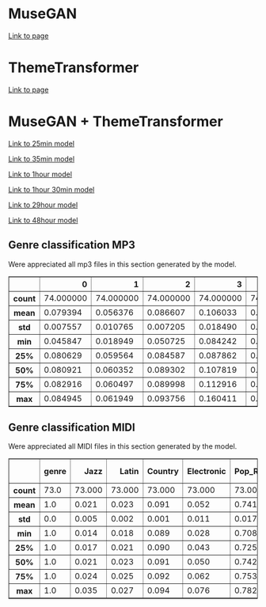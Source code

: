 # MuseGAN
[Link to page](https://polisika.github.io/generate_music_analysis/musegan.html)

# ThemeTransformer

[Link to page](https://polisika.github.io/generate_music_analysis/themetransformer.html)

# MuseGAN + ThemeTransformer

[Link to 25min model](https://polisika.github.io/generate_music_analysis/25min.html)

[Link to 35min model](https://polisika.github.io/generate_music_analysis/35min.html)

[Link to 1hour model](https://polisika.github.io/generate_music_analysis/1hour.html)

[Link to 1hour 30min model](https://polisika.github.io/generate_music_analysis/1hour30min.html)

[Link to 29hour model](https://polisika.github.io/generate_music_analysis/29hour.html)

[Link to 48hour model](https://polisika.github.io/generate_music_analysis/48hour.html)

## Genre classification MP3
Were appreciated all mp3 files in this section generated by the model.
<table border="1" class="dataframe">
  <thead>
    <tr style="text-align: right;">
      <th></th>
      <th>0</th>
      <th>1</th>
      <th>2</th>
      <th>3</th>
      <th>4</th>
      <th>5</th>
      <th>6</th>
      <th>7</th>
      <th>8</th>
      <th>9</th>
    </tr>
  </thead>
  <tbody>
    <tr>
      <th>count</th>
      <td>74.000000</td>
      <td>74.000000</td>
      <td>74.000000</td>
      <td>74.000000</td>
      <td>74.000000</td>
      <td>74.000000</td>
      <td>74.000000</td>
      <td>74.000000</td>
      <td>74.000000</td>
      <td>74.000000</td>
    </tr>
    <tr>
      <th>mean</th>
      <td>0.079394</td>
      <td>0.056376</td>
      <td>0.086607</td>
      <td>0.106033</td>
      <td>0.038871</td>
      <td>0.211687</td>
      <td>0.025089</td>
      <td>0.157915</td>
      <td>0.044778</td>
      <td>0.193249</td>
    </tr>
    <tr>
      <th>std</th>
      <td>0.007557</td>
      <td>0.010765</td>
      <td>0.007205</td>
      <td>0.018490</td>
      <td>0.015281</td>
      <td>0.043012</td>
      <td>0.002388</td>
      <td>0.013444</td>
      <td>0.003720</td>
      <td>0.025117</td>
    </tr>
    <tr>
      <th>min</th>
      <td>0.045847</td>
      <td>0.018949</td>
      <td>0.050725</td>
      <td>0.084242</td>
      <td>0.030022</td>
      <td>0.055175</td>
      <td>0.023000</td>
      <td>0.149254</td>
      <td>0.041883</td>
      <td style="color:red"><b>0.176013</b></td>
    </tr>
    <tr>
      <th>25%</th>
      <td>0.080629</td>
      <td>0.059564</td>
      <td>0.084587</td>
      <td>0.087862</td>
      <td>0.032041</td>
      <td>0.210066</td>
      <td>0.024191</td>
      <td style="color:#00f2ff"><b>0.152969</b></td>
      <td>0.042679</td>
      <td style="color:#00f2ff"><b>0.178322</b></td>
    </tr>
    <tr>
      <th>50%</th>
      <td>0.080921</td>
      <td>0.060352</td>
      <td>0.089302</td>
      <td>0.107819</td>
      <td>0.035004</td>
      <td>0.213499</td>
      <td>0.024963</td>
      <td style="color:#00f2ff"><b>0.155335</b></td>
      <td>0.043622</td>
      <td style="color:#00f2ff"><b>0.190629</b></td>
    </tr>
    <tr>
      <th>75%</th>
      <td>0.082916</td>
      <td>0.060497</td>
      <td>0.089998</td>
      <td>0.112916</td>
      <td>0.039682</td>
      <td>0.245421</td>
      <td>0.025173</td>
      <td style="color:#00f2ff"><b>0.156186</b></td>
      <td>0.046059</td>
      <td style="color:#00f2ff"><b>0.190629</b></td>
    </tr>
    <tr>
      <th>max</th>
      <td>0.084945</td>
      <td>0.061949</td>
      <td>0.093756</td>
      <td>0.160411</td>
      <td>0.144570</td>
      <td>0.248648</td>
      <td>0.039909</td>
      <td style="color:red"><b>0.246173</b></td>
      <td>0.063633</td>
      <td>0.307763</td>
    </tr>
  </tbody>
</table>

## Genre classification MIDI
Were appreciated all MIDI files in this section generated by the model.
<table border="1" class="dataframe">
  <thead>
    <tr style="text-align: right;">
      <th></th>
      <th>genre</th>
      <th>Jazz</th>
      <th>Latin</th>
      <th>Country</th>
      <th>Electronic</th>
      <th>Pop_Rock</th>
      <th>Vocal</th>
      <th>New Age</th>
      <th>International</th>
      <th>RnB</th>
      <th>Rap</th>
      <th>Reggae</th>
      <th>Blues</th>
      <th>Folk</th>
    </tr>
  </thead>
  <tbody>
    <tr>
      <th>count</th>
      <td>73.0</td>
      <td>73.000</td>
      <td>73.000</td>
      <td>73.000</td>
      <td>73.000</td>
      <td>73.000</td>
      <td>73.000</td>
      <td>73.000</td>
      <td>73.000</td>
      <td>73.000</td>
      <td>73.000</td>
      <td>73.000</td>
      <td>73.000</td>
      <td>73.000</td>
    </tr>
    <tr>
      <th>mean</th>
      <td>1.0</td>
      <td>0.021</td>
      <td>0.023</td>
      <td>0.091</td>
      <td>0.052</td>
      <td>0.741</td>
      <td>0.002</td>
      <td>0.017</td>
      <td>0.006</td>
      <td>0.028</td>
      <td>0.007</td>
      <td>0.005</td>
      <td>0.003</td>
      <td>0.005</td>
    </tr>
    <tr>
      <th>std</th>
      <td>0.0</td>
      <td>0.005</td>
      <td>0.002</td>
      <td>0.001</td>
      <td>0.011</td>
      <td>0.017</td>
      <td>0.000</td>
      <td>0.002</td>
      <td>0.000</td>
      <td>0.003</td>
      <td>0.000</td>
      <td>0.000</td>
      <td>0.000</td>
      <td>0.001</td>
    </tr>
    <tr>
      <th>min</th>
      <td>1.0</td>
      <td>0.014</td>
      <td>0.018</td>
      <td>0.089</td>
      <td>0.028</td>
      <td>0.708</td>
      <td>0.002</td>
      <td>0.013</td>
      <td>0.006</td>
      <td>0.020</td>
      <td>0.006</td>
      <td>0.005</td>
      <td>0.002</td>
      <td>0.004</td>
    </tr>
    <tr>
      <th>25%</th>
      <td>1.0</td>
      <td>0.017</td>
      <td>0.021</td>
      <td>0.090</td>
      <td>0.043</td>
      <td>0.725</td>
      <td>0.002</td>
      <td>0.015</td>
      <td>0.006</td>
      <td>0.025</td>
      <td>0.006</td>
      <td>0.005</td>
      <td>0.002</td>
      <td>0.004</td>
    </tr>
    <tr>
      <th>50%</th>
      <td>1.0</td>
      <td>0.021</td>
      <td>0.023</td>
      <td>0.091</td>
      <td>0.050</td>
      <td>0.742</td>
      <td>0.002</td>
      <td>0.017</td>
      <td>0.006</td>
      <td>0.027</td>
      <td>0.007</td>
      <td>0.005</td>
      <td>0.003</td>
      <td>0.005</td>
    </tr>
    <tr>
      <th>75%</th>
      <td>1.0</td>
      <td>0.024</td>
      <td>0.025</td>
      <td>0.092</td>
      <td>0.062</td>
      <td>0.753</td>
      <td>0.002</td>
      <td>0.018</td>
      <td>0.006</td>
      <td>0.031</td>
      <td>0.007</td>
      <td>0.005</td>
      <td>0.003</td>
      <td>0.005</td>
    </tr>
    <tr>
      <th>max</th>
      <td>1.0</td>
      <td>0.035</td>
      <td>0.027</td>
      <td>0.094</td>
      <td>0.076</td>
      <td>0.782</td>
      <td>0.002</td>
      <td>0.023</td>
      <td>0.007</td>
      <td>0.034</td>
      <td>0.008</td>
      <td>0.005</td>
      <td>0.004</td>
      <td>0.007</td>
    </tr>
  </tbody>
</table>
